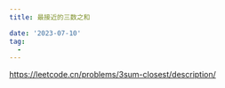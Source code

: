 ```yaml
---
title: 最接近的三数之和

date: '2023-07-10'
tag:
  - 
---
```

<https://leetcode.cn/problems/3sum-closest/description/>
